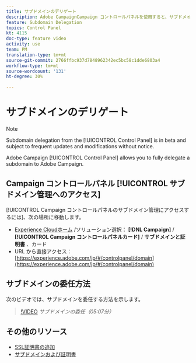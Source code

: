 ```yaml
---
title: サブドメインのデリゲート
description: Adobe CampaignCampaign コントロールパネルを使用すると、サブドメインをAdobe Campaignに完全に委任できます。 それには、次の手順に従います。
feature: Subdomain Delegation
topics: Control Panel
kt: 4115
doc-type: feature video
activity: use
team: PM
translation-type: tm+mt
source-git-commit: 2766ffbc937d7848962342ec5bc58c1dde6803a4
workflow-type: tm+mt
source-wordcount: '131'
ht-degree: 30%

---
```



# サブドメインのデリゲート

>[!NOTE]
>
>Subdomain delegation from the [!UICONTROL Control Panel] is in beta and subject to frequent updates and modifications without notice.

Adobe Campaign [!UICONTROL Control Panel] allows you to fully delegate a subdomain to Adobe Campaign.

## Campaign コントロールパネル [!UICONTROL サブドメイン管理へのアクセス]

[!UICONTROL Campaign コントロールパネルのサブドメイン管理にアクセスするには]、次の場所に移動します。

* [Experience Cloudホーム](https://experience.adobe.com/jp/#/home) /ソリューション選択： **[!DNL Campaign]** / **[!UICONTROL Campaign コントロールパネルカード]** / **サブドメインと証明書** 、カード
* URL から直接アクセス：[https://experience.adobe.com/jp/#/controlpanel/domain](https://experience.adobe.com/jp/#/controlpanel/domain)

## サブドメインの委任方法

次のビデオでは、サブドメインを委任する方法を示します。

>[!VIDEO](https://video.tv.adobe.com/v/31390?quality=12)
*サブドメインの委任（05:07分）*

## その他のリソース

* [SSL証明書の追加](/help/acc/monitoring-campaign-classic/control-panel/adding-ssl-certificates.md)
* [サブドメインおよび証明書](https://docs.adobe.com/content/help/ja-JP/control-panel/using/subdomains-and-certificates/renewing-subdomain-certificate.html)
